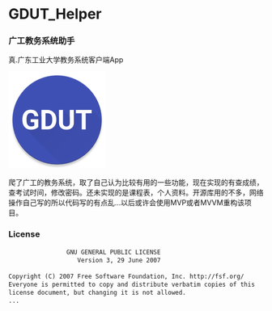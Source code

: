 # GDUT_Helper
### 广工教务系统助手

真.广东工业大学教务系统客户端App


![图片的替代文字](https://raw.githubusercontent.com/BlackNekoY/GDUT_Helper/master/app/src/main/res/mipmap-xxxhdpi/ic_launcher.png)

爬了广工的教务系统，取了自己认为比较有用的一些功能，现在实现的有查成绩，查考试时间，修改密码。还未实现的是课程表，个人资料。开源库用的不多，网络操作自己写的所以代码写的有点乱...以后或许会使用MVP或者MVVM重构该项目。


### License

```
                GNU GENERAL PUBLIC LICENSE
                   Version 3, 29 June 2007

Copyright (C) 2007 Free Software Foundation, Inc. http://fsf.org/ Everyone is permitted to copy and distribute verbatim copies of this license document, but changing it is not allowed.
...
